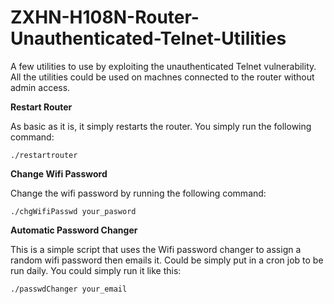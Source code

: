 # ZXHN-H108N-Router-Unauthenticated-Telnet-Utilities
A few utilities to use by exploiting the unauthenticated Telnet vulnerability. All the utilities could be used on machnes connected to the router without admin access.

**Restart Router**

As basic as it is, it simply restarts the router. You simply run the following command:

`./restartrouter`


**Change Wifi Password**

Change the wifi password by running the following command:

`./chgWifiPasswd your_pasword`


**Automatic Password Changer**

  This is a simple script that uses the Wifi password changer to assign a random wifi password then emails it. Could be simply put in a cron job to be run daily. You could simply run it like this:
  
`./passwdChanger your_email`
  
